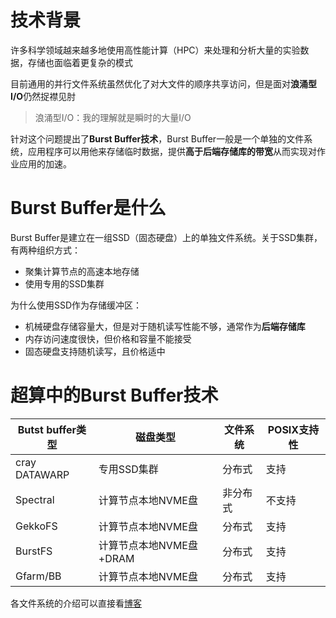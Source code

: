 # 技术背景
许多科学领域越来越多地使用高性能计算（HPC）来处理和分析大量的实验数据，存储也面临着更复杂的模式

目前通用的并行文件系统虽然优化了对大文件的顺序共享访问，但是面对**浪涌型I/O**仍然捉襟见肘
>浪涌型I/O：我的理解就是瞬时的大量I/O

针对这个问题提出了**Burst Buffer技术**，Burst Buffer一般是一个单独的文件系统，应用程序可以用他来存储临时数据，提供**高于后端存储库的带宽**从而实现对作业应用的加速。

# Burst Buffer是什么
Burst Buffer是建立在一组SSD（固态硬盘）上的单独文件系统。关于SSD集群，有两种组织方式：
- 聚集计算节点的高速本地存储
- 使用专用的SSD集群

为什么使用SSD作为存储缓冲区：
- 机械硬盘存储容量大，但是对于随机读写性能不够，通常作为**后端存储库**
- 内存访问速度很快，但价格和容量不能接受
- 固态硬盘支持随机读写，且价格适中

# 超算中的Burst Buffer技术
| Butst buffer类型 | 磁盘类型             | 文件系统 | POSIX支持性 |
| -------------- | ---------------- | ---- | -------- |
| cray DATAWARP  | 专用SSD集群          | 分布式  | 支持       |
| Spectral       | 计算节点本地NVME盘      | 非分布式 | 不支持      |
| GekkoFS        | 计算节点本地NVME盘      | 分布式  | 支持       |
| BurstFS        | 计算节点本地NVME盘+DRAM | 分布式  | 支持       |
| Gfarm/BB       | 计算节点本地NVME盘      | 分布式  | 支持       |
各文件系统的介绍可以直接看[博客](https://blog.csdn.net/qq_31910613/article/details/128281735)
